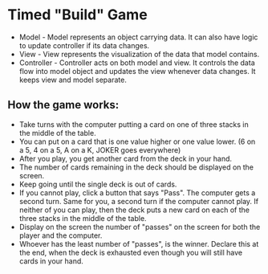# Timed "Build" Game

- Model - Model represents an object carrying data. It can also have logic to update controller if its data changes.
- View - View represents the visualization of the data that model contains.
- Controller - Controller acts on both model and view. It controls the data flow into model object and updates the view
  whenever data changes. It keeps view and model separate.

## How the game works:

- Take turns with the computer putting a card on one of three stacks in the middle of the table.
- You can put on a card that is one value higher or one value lower. (6 on a 5, 4 on a 5, A on a K, JOKER goes
  everywhere)
- After you play, you get another card from the deck in your hand.
- The number of cards remaining in the deck should be displayed on the screen.
- Keep going until the single deck is out of cards.
- If you cannot play, click a button that says "Pass". The computer gets a second turn. Same for you, a
  second turn if the computer cannot play. If neither of you can play, then the deck puts a new card on each of the
  three stacks in the middle of the table.
- Display on the screen the number of "passes" on the screen for both the player and the computer.
- Whoever has the least number of "passes", is the winner. Declare this at the end, when the deck is exhausted
  even though you will still have cards in your hand.